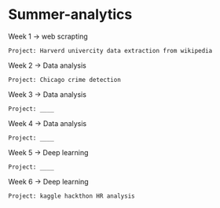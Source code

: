 # Summer-analytics

Week 1 -> web scrapting 
    
    Project: Harverd univercity data extraction from wikipedia
    
    
Week 2 -> Data analysis 
    
    Project: Chicago crime detection
    
    
Week 3 -> Data analysis 
    
    Project: ____


Week 4 -> Data analysis 
    
    Project: ____


Week 5 -> Deep learning 
    
    Project: ____


Week 6 -> Deep learning 
    
    Project: kaggle hackthon HR analysis 

